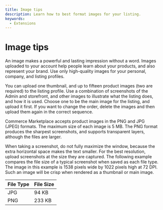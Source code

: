 ```yaml
---
title: Image tips
description: Learn how to best format images for your listing.
keywords:
  - Extensions
---
```


# Image tips

An image makes a powerful and lasting impression without a word. Images uploaded to your account help people learn about your products, and also represent your brand. Use only high-quality images for your personal, company, and listing profiles.

You can upload one thumbnail, and up to fifteen product images (two are required) to the listing profile. Use a combination of screenshots of the Admin and storefront, and other images to illustrate what the listing does, and how it is used. Choose one to be the main image for the listing, and upload it first. If you want to change the order, delete the images and then upload them again in the correct sequence.

Commerce Marketplace accepts product images in the PNG and JPG (JPEG) formats. The maximum size of each image is 5 MB. The PNG format produces the sharpest screenshots, and supports transparent layers, although the files are larger.

When taking a screenshot, do not fully maximize the window, because the extra horizontal space makes the text smaller. For the best resolution, upload screenshots at the size they are captured. The following example compares the file size of a typical screenshot when saved as each file type. The image in this example is 1538 pixels wide by 1022 pixels high at 72 DPI. Such an image will be crisp when rendered as a thumbnail or main image.

| File Type | File Size |
|-----------|-----------|
| JPG | 94 KB |
| PNG | 233 KB |
